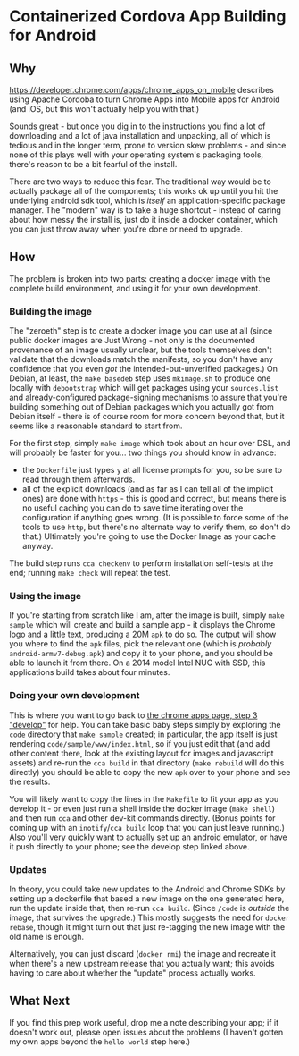 # Containerized Cordova App Building for Android

## Why

https://developer.chrome.com/apps/chrome_apps_on_mobile describes
using Apache Cordoba to turn Chrome Apps into Mobile apps for Android
(and iOS, but this won't actually help you with that.)

Sounds great - but once you dig in to the instructions you find a lot
of downloading and a lot of java installation and unpacking, all of
which is tedious and in the longer term, prone to version skew
problems - and since none of this plays well with your operating
system's packaging tools, there's reason to be a bit fearful of the
install.

There are two ways to reduce this fear.  The traditional way would be
to actually package all of the components; this works ok up until you
hit the underlying android sdk tool, which is *itself* an
application-specific package manager.  The "modern" way is to take a
huge shortcut - instead of caring about how messy the install is, just
do it inside a docker container, which you can just throw away when
you're done or need to upgrade.

## How

The problem is broken into two parts: creating a docker image with the
complete build environment, and using it for your own development.

### Building the image

The "zeroeth" step is to create a docker image you can use at all
(since public docker images are Just Wrong - not only is the
documented provenance of an image usually unclear, but the tools
themselves don't validate that the downloads match the manifests, so
you don't have any confidence that you even *got* the
intended-but-unverified packages.)  On Debian, at least, the `make
basedeb` step uses `mkimage.sh` to produce one locally with
`debootstrap` which will get packages using your `sources.list` and
already-configured package-signing mechanisms to assure that you're
building something out of Debian packages which you actually got from
Debian itself - there is of course room for more concern beyond that,
but it seems like a reasonable standard to start from.

For the first step, simply `make image` which took about an hour over
DSL, and will probably be faster for you... two things you should know
in advance:

* the `Dockerfile` just types `y` at all license prompts for you, so
  be sure to read through them afterwards.
* all of the explicit downloads (and as far as I can tell all of the
  implicit ones) are done with `https` - this is good and correct, but
  means there is no useful caching you can do to save time iterating
  over the configuration if anything goes wrong.  (It is possible to
  force some of the tools to use `http`, but there's no alternate way
  to verify them, so don't do that.)  Ultimately you're going to use
  the Docker Image as your cache anyway.

The build step runs `cca checkenv` to perform installation self-tests
at the end; running `make check` will repeat the test.

### Using the image

If you're starting from scratch like I am, after the image is built,
simply `make sample` which will create and build a sample app - it
displays the Chrome logo and a little text, producing a 20M `apk` to
do so. The output will show you where to find the `apk` files, pick
the relevant one (which is *probably* `android-armv7-debug.apk`) and
copy it to your phone, and you should be able to launch it from there.
On a 2014 model Intel NUC with SSD, this applications build takes
about four minutes.

### Doing your own development

This is where you want to go back to [the chrome apps page, step 3 "develop"](https://developer.chrome.com/apps/chrome_apps_on_mobile#step-3-develop)
for help.  You can take basic baby steps simply by exploring the
`code` directory that `make sample` created; in particular, the app
itself is just rendering `code/sample/www/index.html`, so if you just
edit that (and add other content there, look at the existing layout
for images and javascript assets) and re-run the `cca build` in that
directory (`make rebuild` will do this directly) you should be
able to copy the new `apk` over to your phone and see the results.

You will likely want to copy the lines in the `Makefile` to fit your
app as you develop it - or even just run a shell inside the docker
image (`make shell`) and then run `cca` and other dev-kit commands
directly.  (Bonus points for coming up with an `inotify`/`cca build`
loop that you can just leave running.) Also you'll very quickly want
to actually set up an android emulator, or have it push directly to
your phone; see the develop step linked above.

### Updates

In theory, you could take new updates to the Android and Chrome SDKs
by setting up a dockerfile that based a new image on the one generated
here, run the update inside that, then re-run `cca build`.  (Since
`/code` is *outside* the image, that survives the upgrade.)  This
mostly suggests the need for `docker rebase`, though it might turn out
that just re-tagging the new image with the old name is enough.

Alternatively, you can just discard (`docker rmi`) the image and
recreate it when there's a new upstream release that you actually
want; this avoids having to care about whether the "update" process
actually works.

## What Next

If you find this prep work useful, drop me a note describing your app;
if it doesn't work out, please open issues about the problems (I
haven't gotten my own apps beyond the `hello world` step here.)
